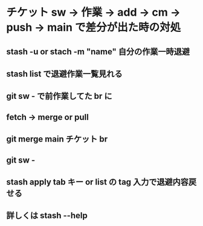 # チケット sw → 作業 → add → cm → push → main で差分が出た時の対処

## stash -u or stach -m "name" 自分の作業一時退避

## stash list で退避作業一覧見れる

## git sw - で前作業してた br に

## fetch → merge or pull

## git merge main チケット br

## git sw -

## stash apply tab キー or list の tag 入力で退避内容戻せる

## 詳しくは stash --help
